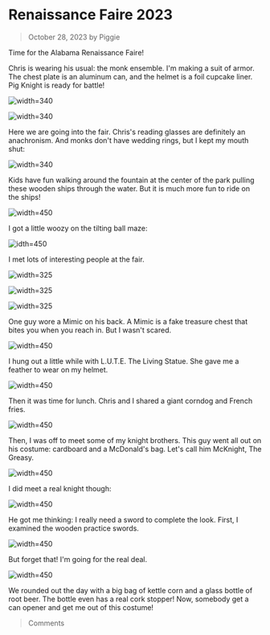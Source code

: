# Renaissance Faire 2023
> October 28, 2023
> by Piggie

Time for the Alabama Renaissance Faire!

Chris is wearing his usual: the monk ensemble. I'm making a suit of armor. The chest plate is an aluminum can, and the helmet is a foil cupcake liner. Pig Knight is ready for battle!

![width=340](faire01.jpg)

![width=340](faire02.jpg)

Here we are going into the fair. Chris's reading glasses are definitely an anachronism. And monks don't have wedding rings, but I kept my mouth shut:

![width=340](faire03.jpg)

Kids have fun walking around the fountain at the center of the park pulling these wooden ships through the water. But it is much more fun to ride on the ships!

![width=450](faire04.jpg)

I got a little woozy on the tilting ball maze:

![idth=450](faire05.jpg)

I met lots of interesting people at the fair.

![width=325](faire06.jpg)

![width=325](faire07.jpg)

![width=325](faire08.jpg)

One guy wore a Mimic on his back. A Mimic is a fake treasure chest that bites you when you reach in. But I wasn't scared.

![width=450](faire09.jpg)

I hung out a little while with L.U.T.E. The Living Statue. She gave me a feather to wear on my helmet.

![width=450](faire10.jpg)

Then it was time for lunch. Chris and I shared a giant corndog and French fries.

![width=450](faire11.jpg)

Then, I was off to meet some of my knight brothers. This guy went all out on his costume: cardboard and a McDonald's bag. Let's call him McKnight, The Greasy.

![width=450](faire12.jpg)

I did meet a real knight though:

![width=450](faire13.jpg)

He got me thinking: I really need a sword to complete the look. First, I examined the wooden practice swords.

![width=450](faire14.jpg)

But forget that! I'm going for the real deal.

![width=450](faire15.jpg)

We rounded out the day with a big bag of kettle corn and a glass bottle of root beer. The bottle even has a real cork stopper! Now, somebody get a can opener and get me out of this costume!

> Comments
